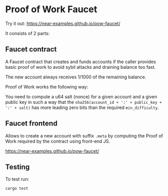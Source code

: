 # Proof of Work Faucet

Try it out: https://near-examples.github.io/pow-faucet/

It consists of 2 parts:

## Faucet contract

A Faucet contract that creates and funds accounts if the caller provides basic proof of work
to avoid sybil attacks and draining balance too fast.

The new account always receives 1/1000 of the remaining balance.

Proof of Work works the following way:

You need to compute a u64 salt (nonce) for a given account and a given public key in such a way
that the `sha256(account_id + ':' + public_key + ':' + salt)` has more leading zero bits than
the required `min_difficulty`.

## Faucet frontend

Allows to create a new account with suffix `.meta` by computing the Proof of Work required by the contract using front-end JS.

https://near-examples.github.io/pow-faucet/

## Testing
To test run:
```bash
cargo test
```
